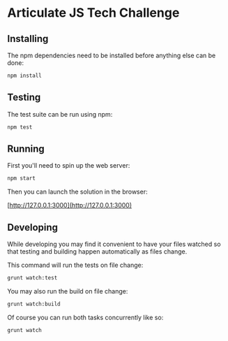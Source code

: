 # Articulate JS Tech Challenge

## Installing

The npm dependencies need to be installed before anything else can be done:

```bash
npm install
```

## Testing

The test suite can be run using npm:

```bash
npm test
```

## Running

First you'll need to spin up the web server:

```bash
npm start
```

Then you can launch the solution in the browser:

[http://127.0.0.1:3000](http://127.0.0.1:3000)

## Developing

While developing you may find it convenient to have your files watched so that testing and building happen automatically as files change.

This command will run the tests on file change:

```bash
grunt watch:test
```

You may also run the build on file change:

```bash
grunt watch:build
```

Of course you can run both tasks concurrently like so:

```bash
grunt watch
```